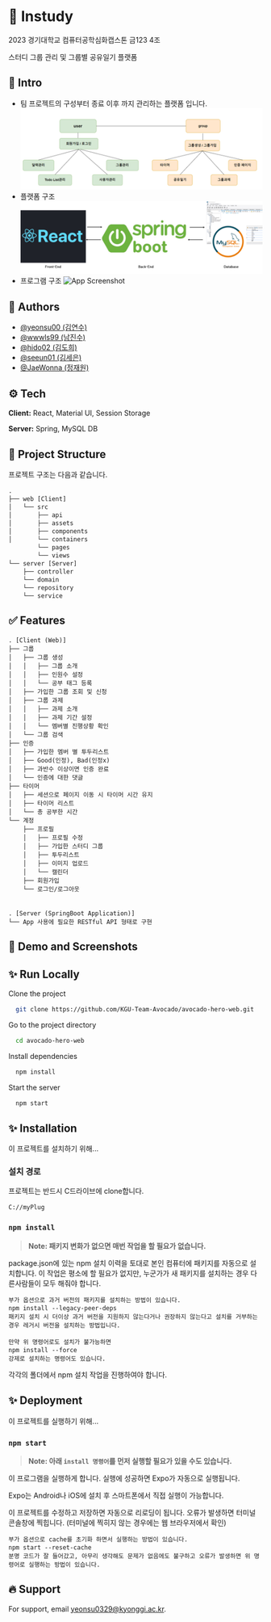 # 📘 Instudy

 2023 경기대학교 컴퓨터공학심화캡스톤 금123 4조

스터디 그룹 관리 및 그룹별 공유일기 플랫폼

## 🙂 Intro

- 팀 프로젝트의 구성부터 종료 이후 까지 관리하는 플랫폼 입니다.
![App Screenshot](screenshots/intro1.png)
- 플랫폼 구조
![App Screenshot](screenshots/intro2.png)
- 프로그램 구조
![App Screenshot](screenshots/intro3.png)

## 👤 Authors

- [@yeonsu00 (김연수)](https://github.com/yeonsu00)
- [@wwwls99 (남진수)](https://github.com/wwwls99)
- [@hido02 (김도희)](https://github.com/hido02)
- [@seeun01 (김세은)](https://github.com/seeun01)
- [@JaeWonna (정재원)](https://github.com/JaeWonna)



## ⚙️ Tech

**Client:** React, Material UI, Session Storage

**Server:** Spring, MySQL DB

## 📂 Project Structure

프로젝트 구조는 다음과 같습니다.

    .
    ├── web [Client]
    │   └── src
    │       ├── api
    │       ├── assets
    │       ├── components
    │       └── containers
            └── pages
            └── views
    └── server [Server]
        ├── controller
        └── domain
        └── repository
        └── service
 
## ✅ Features

    . [Client (Web)]
    ├── 그룹 
    │   ├── 그룹 생성
    │   │   ├── 그룹 소개
    │   │   ├── 인원수 설정
    │   │   └── 공부 태그 등록
    │   ├── 가입한 그룹 조회 및 신청
    │   ├── 그룹 과제
    │   │   ├── 과제 소개
    │   │   ├── 과제 기간 설정
    │   │   └── 멤버별 진행상황 확인
    │   └── 그룹 검색
    ├── 인증
    │   ├── 가입한 멤버 별 투두리스트
    │   ├── Good(인정), Bad(인정x)
    │   ├── 과반수 이상이면 인증 완료
    │   └── 인증에 대한 댓글
    ├── 타이머
    │   ├── 세션으로 페이지 이동 시 타이머 시간 유지
    │   ├── 타이머 리스트
    │   └── 총 공부한 시간
    └── 계정
        ├── 프로필
        │   ├── 프로필 수정
        │   ├── 가입한 스터디 그룹
        │   ├── 투두리스트
        │   ├── 이미지 업로드
        │   └── 캘린더
        ├── 회원가입
        └── 로그인/로그아웃


    . [Server (SpringBoot Application)]
    └── App 사용에 필요한 RESTful API 형태로 구현


## 🧩 Demo and Screenshots




## ✨ Run Locally

Clone the project

```bash
  git clone https://github.com/KGU-Team-Avocado/avocado-hero-web.git
```

Go to the project directory

```bash
  cd avocado-hero-web
```

Install dependencies

```bash
  npm install
```

Start the server

```bash
  npm start
```


## ✨ Installation

이 프로젝트를 설치하기 위해...

### 설치 경로

프로젝트는 반드시 C드라이브에 clone합니다.

    C://myPlug


### `npm install`

> **Note: 패키지 변화가 없으면 매번 작업을 할 필요가 없습니다.**

package.json에 있는 npm 설치 이력을 토대로 본인 컴퓨터에 패키지를 자동으로 설치합니다.
이 작업은 평소에 할 필요가 없지만, 누군가가 새 패키지를 설치하는 경우 다른사람들이 모두 해줘야 합니다.

    부가 옵션으로 과거 버전의 패키지를 설치하는 방법이 있습니다.
    npm install --legacy-peer-deps
    패키지 설치 시 더이상 과거 버전을 지원하지 않는다거나 권장하지 않는다고 설치를 거부하는 경우 레거시 버전을 설치하는 방법입니다.

    만약 위 명령어로도 설치가 불가능하면
    npm install --force
    강제로 설치하는 명령어도 있습니다.

각각의 폴더에서 npm 설치 작업을 진행하여야 합니다.
## ✨ Deployment

이 프로젝트를 실행하기 위해...

### `npm start`
> **Note: 아래 `install 명령어`를 먼저 실행할 필요가 있을 수도 있습니다.**

이 프로그램을 실행하게 합니다.
실행에 성공하면 Expo가 자동으로 실행됩니다.

Expo는 Android나 iOS에 설치 후 스마트폰에서 직접 실행이 가능합니다.

이 프로젝트를 수정하고 저장하면 자동으로 리로딩이 됩니다.
오류가 발생하면 터미널 콘솔창에 찍힙니다. (터미널에 찍히지 않는 경우에는 웹 브라우저에서 확인)

    부가 옵션으로 cache를 초기화 하면서 실행하는 방법이 있습니다.
    npm start --reset-cache
    분명 코드가 잘 들어갔고, 아무리 생각해도 문제가 없음에도 불구하고 오류가 발생하면 위 명령어로 실행하는 방법이 있습니다.


## 🔥 Support

For support, email yeonsu0329@kyonggi.ac.kr.
